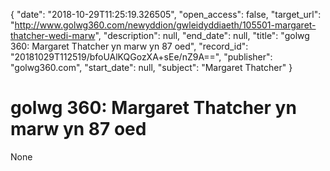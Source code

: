 {
  "date": "2018-10-29T11:25:19.326505", 
  "open_access": false, 
  "target_url": "http://www.golwg360.com/newyddion/gwleidyddiaeth/105501-margaret-thatcher-wedi-marw", 
  "description": null, 
  "end_date": null, 
  "title": "golwg 360: Margaret Thatcher yn marw yn 87 oed", 
  "record_id": "20181029T112519/bfoUAlKQGozXA+sEe/nZ9A==", 
  "publisher": "golwg360.com", 
  "start_date": null, 
  "subject": "Margaret Thatcher"
}

# golwg 360: Margaret Thatcher yn marw yn 87 oed

None